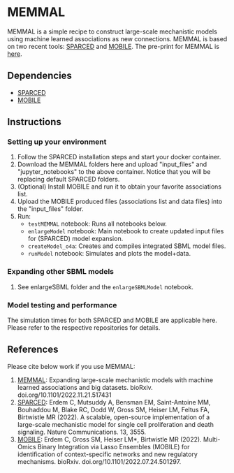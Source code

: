 # MEMMAL

MEMMAL is a simple recipe to construct large-scale mechanistic models using machine learned associations as new connections. MEMMAL is based on two recent tools: [SPARCED](https://github.com/birtwistlelab/SPARCED) and [MOBILE](https://github.com/cerdem12/MOBILE). The pre-print for MEMMAL is [here](https://www.biorxiv.org/content/10.1101/2022.11.21.517431v1.full).


## Dependencies

- [SPARCED](https://github.com/birtwistlelab/SPARCED)
- [MOBILE](https://github.com/cerdem12/MOBILE)

## Instructions
### Setting up your environment

1. Follow the SPARCED installation steps and start your docker container.  
2. Download the MEMMAL folders here and upload "input_files" and "jupyter_notebooks" to the above container. Notice that you will be replacing default SPARCED folders.
3. (Optional) Install MOBILE and run it to obtain your favorite associations list.
4. Upload the MOBILE produced files (associations list and data files) into the "input_files" folder. 
5. Run: 
    - `testMEMMAL` notebook: Runs all notebooks below.
    - `enlargeModel` notebook: Main notebook to create updated input files for (SPARCED) model expansion.
    - `createModel_o4a`: Creates and compiles integrated SBML model files.
    - `runModel` notebook: Simulates and plots the model+data.

### Expanding other SBML models

1. See enlargeSBML folder and the `enlargeSBMLModel` notebook.

### Model testing and performance

The simulation times for both SPARCED and MOBILE are applicable here. Please refer to the respective repositories for details.

## References

Please cite below work if you use MEMMAL:
1. [MEMMAL](https://www.biorxiv.org/content/10.1101/2022.11.21.517431v1.full): Expanding large-scale mechanistic models with machine learned associations and big datasets. bioRxiv. doi.org/10.1101/2022.11.21.517431
2. [SPARCED](https://rdcu.be/cP6tK): Erdem C, Mutsuddy A, Bensman EM, Saint-Antoine MM, Bouhaddou M, Blake RC, Dodd W, Gross SM, Heiser LM, Feltus FA, Birtwistle MR (2022). A scalable, open-source implementation of a large-scale mechanistic model for single cell proliferation and death signaling. Nature Communications. 13, 3555.
3. [MOBILE](https://www.biorxiv.org/content/10.1101/2022.07.24.501297v1.full): Erdem C, Gross SM, Heiser LM*, Birtwistle MR (2022). Multi-Omics Binary Integration via Lasso Ensembles (MOBILE) for identification of context-specific networks and new regulatory mechanisms. bioRxiv. doi.org/10.1101/2022.07.24.501297.

